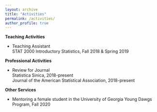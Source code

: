 ```yaml
---
layout: archive
title: "Activities"
permalink: /activities/
author_profile: true
---
```



**Teaching Activities**
* Teaching Assistant <br />STAT 2000 Introductory Statistics, Fall 2018 & Spring 2019

**Professional Activities**
* Review for Journal <br />Statistica Sinica, 2018-present <br />Journal of the American Statistical Association, 2018-present

**Other Services**
* Mentoring a female student in the University of Georgia Young Dawgs Program, Fall 2020
